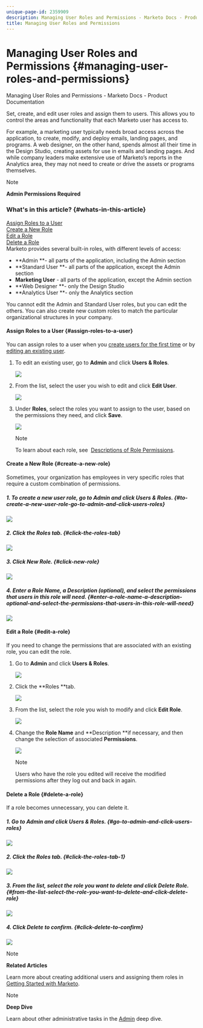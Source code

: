 ```yaml
---
unique-page-id: 2359909
description: Managing User Roles and Permissions - Marketo Docs - Product Documentation
title: Managing User Roles and Permissions
---
```


# Managing User Roles and Permissions {#managing-user-roles-and-permissions}

Managing User Roles and Permissions - Marketo Docs - Product Documentation

Set, create, and edit user roles and assign them to users. This allows you to control the areas and functionality that each Marketo user has access to.

For example, a marketing user typically needs broad access across the application, to create, modify, and deploy emails, landing pages, and programs. A web designer, on the other hand, spends almost all their time in the Design Studio, creating assets for use in emails and landing pages. And while company leaders make extensive use of Marketo’s reports in the Analytics area, they may not need to create or drive the assets or programs themselves.

>[!NOTE]
>
>**Admin Permissions Required**

### What's in this article? {#whats-in-this-article}

[Assign Roles to a User](#assign-roles-to-a-user)  
[Create a New Role](#create-a-new-role)  
[Edit a Role](#edit-a-role)  
[Delete a Role](#delete-a-role)  
Marketo provides several built-in roles, with different levels of access:

* **Admin **- all parts of the application, including the Admin section
* **Standard User **- all parts of the application, except the Admin section
* **Marketing User** - all parts of the application, except the Admin section
* **Web Designer **- only the Design Studio
* **Analytics User **- only the Analytics section

You cannot edit the Admin and Standard User roles, but you can edit the others. You can also create new custom roles to match the particular organizational structures in your company. 

#### Assign Roles to a User {#assign-roles-to-a-user}

You can assign roles to a user when you [create users for the first time](http://docs.marketo.com/display/DOCS/Create%2C+Delete%2C+Edit+and+Change+a+User+Role) or by [editing an existing user](managing-marketo-users.md).

1. To edit an existing user, go to **Admin** and click **Users & Roles**.

   ![](assets/image2014-9-9-18-3a7-3a32.png)

1. From the list, select the user you wish to edit and click **Edit User**.

   ![](assets/image2014-9-9-18-3a7-3a42.png)

1. Under **Roles**, select the roles you want to assign to the user, based on the permissions they need, and click **Save**.

   ![](assets/image2014-9-9-18-3a7-3a57.png)

   >[!NOTE]
   >
   >To learn about each role, see&nbsp; [Descriptions of Role Permissions](managing-user-roles-and-permissions/descriptions-of-role-permissions.md).

#### Create a New Role {#create-a-new-role}

Sometimes, your organization has employees in very specific roles that require a custom combination of permissions.  

##### 1. To create a new user role, go to Admin and click Users & Roles. {#to-create-a-new-user-role-go-to-admin-and-click-users-roles}

![](assets/image2014-9-9-18-3a8-3a12.png)  

##### 2. Click the Roles tab. {#click-the-roles-tab}

![](assets/image2014-9-9-18-3a8-3a22.png)  

##### 3. Click New Role. {#click-new-role}

![](assets/image2014-9-9-18-3a8-3a38.png)  

##### 4. Enter a Role Name, a Description (optional), and select the permissions that users in this role will need. {#enter-a-role-name-a-description-optional-and-select-the-permissions-that-users-in-this-role-will-need}

![](assets/image2014-9-9-18-3a9-3a3.png) 

#### Edit a Role {#edit-a-role}

If you need to change the permissions that are associated with an existing role, you can edit the role.

1. Go to **Admin** and click **Users & Roles**.

   ![](assets/image2014-9-9-18-3a9-3a15.png)

1. Click the **Roles **tab.

   ![](assets/image2014-9-9-18-3a9-3a26.png)

1. From the list, select the role you wish to modify and click **Edit Role**.

   ![](assets/image2014-9-9-18-3a9-3a40.png)

1. Change the **Role Name** and **Description **if necessary, and then change the selection of associated **Permissions**.

   ![](assets/image2014-9-9-18-3a10-3a3.png)

   >[!NOTE]
   >
   >Users who have the role you edited will receive the modified permissions after they log out and back in again.

#### Delete a Role {#delete-a-role}

If a role becomes unnecessary, you can delete it.  

##### 1. Go to Admin and click Users & Roles. {#go-to-admin-and-click-users-roles}

![](assets/image2014-9-9-18-3a10-3a15.png)  

##### 2. Click the Roles tab. {#click-the-roles-tab-1}

![](assets/image2014-9-9-18-3a10-3a27.png)  

##### 3. From the list, select the role you want to delete and click Delete Role. {#from-the-list-select-the-role-you-want-to-delete-and-click-delete-role}

![](assets/image2014-9-9-18-3a10-3a39.png)  

##### 4. Click Delete to confirm. {#click-delete-to-confirm}

![](assets/image2014-9-9-18-3a10-3a50.png)

>[!NOTE]
>
>**Related Articles**
>
>Learn more about creating additional users and assigning them roles in&nbsp; [Getting Started with Marketo](../../../getting-started.md).&nbsp;

>[!NOTE]
>
>**Deep Dive**
>
>Learn about other administrative tasks in the [Admin](../../../product-docs/administration.md) deep dive.

